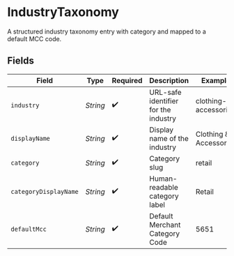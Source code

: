 # IndustryTaxonomy

A structured industry taxonomy entry with category and mapped to a default MCC code.


## Fields

| Field                                | Type                                 | Required                             | Description                          | Example                              |
| ------------------------------------ | ------------------------------------ | ------------------------------------ | ------------------------------------ | ------------------------------------ |
| `industry`                           | *String*                             | :heavy_check_mark:                   | URL-safe identifier for the industry | clothing-accessories                 |
| `displayName`                        | *String*                             | :heavy_check_mark:                   | Display name of the industry         | Clothing & Accessories               |
| `category`                           | *String*                             | :heavy_check_mark:                   | Category slug                        | retail                               |
| `categoryDisplayName`                | *String*                             | :heavy_check_mark:                   | Human-readable category label        | Retail                               |
| `defaultMcc`                         | *String*                             | :heavy_check_mark:                   | Default Merchant Category Code       | 5651                                 |